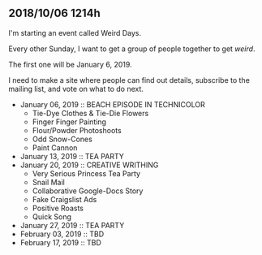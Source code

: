 
## 2018/10/06 1214h 

I'm starting an event called Weird Days.

Every other Sunday, I want to get a group of people together to get _weird_.

The first one will be January 6, 2019.

I need to make a site where people can find out details, subscribe to the mailing list, and vote on what to do next.

- January 06, 2019 :: BEACH EPISODE IN TECHNICOLOR
  - Tie-Dye Clothes & Tie-Die Flowers
  - Finger Finger Painting
  - Flour/Powder Photoshoots
  - Odd Snow-Cones
  - Paint Cannon
- January 13, 2019 :: TEA PARTY
- January 20, 2019 :: CREATIVE WRITHING
  - Very Serious Princess Tea Party
  - Snail Mail
  - Collaborative Google-Docs Story
  - Fake Craigslist Ads
  - Positive Roasts
  - Quick Song
- January 27, 2019 :: TEA PARTY
- February 03, 2019 :: TBD
- February 17, 2019 :: TBD

